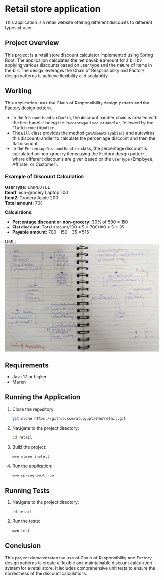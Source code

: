 # Retail store application
This application is a retail website offering different discounts to different types of user.

## Project Overview
This project is a retail store discount calculator implemented using Spring Boot. The application calculates the net payable amount for a bill by applying various discounts based on user type and the nature of items in the bill. The design leverages the Chain of Responsibility and Factory design patterns to achieve flexibility and scalability.

## Working
This application uses the Chain of Responsibility design pattern and the Factory design pattern.

- In the `DiscountHandlerConfig`, the discount handler chain is created with the first handler being the `PercentageDiscountHandler`, followed by the `FlatDiscountHandler`.
- The `Bill` class provides the method `getAmountPayable()` and autowires this discountHandler to calculate the percentage discount and then the flat discount.
- In the `PercentageDiscountHandler` class, the percentage discount is calculated on non-grocery items using the Factory design pattern, where different discounts are given based on the `UserType` (Employee, Affiliate, or Customer).

### Example of Discount Calculation
**UserType:** EMPLOYEE  
**Item1:** non-grocery Laptop 500  
**Item2:** Grocery Apple 200  
**Total amount:** 700

**Calculations:**
- **Percentage discount on non-grocery:** 30% of 500 = 150
- **Flat discount:** Total amount/100 * 5 = 700/100 * 5 = 35
- **Payable amount:** 700 - 150 - 35 = 515

UML:
![UML.jpeg](UML.jpeg)


## Requirements
- Java 17 or higher
- Maven

## Running the Application
1. Clone the repository:
    ```bash
    git clone https://github.com/atulgupta04n/retail.git
    ```
2. Navigate to the project directory:
    ```bash
    cd retail
    ```
3. Build the project:
    ```bash
    mvn clean install
    ```
4. Run the application:
    ```bash
    mvn spring-boot:run
    ```

## Running Tests
1. Navigate to the project directory:
    ```bash
    cd retail
    ```
2. Run the tests:
    ```bash
    mvn test
    ```


## Conclusion
This project demonstrates the use of Chain of Responsibility and Factory design patterns to create a flexible and maintainable discount calculation system for a retail store. It includes comprehensive unit tests to ensure the correctness of the discount calculations.
